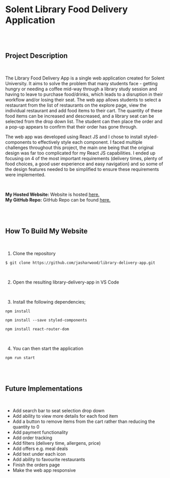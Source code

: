 # Solent Library Food Delivery Application

<br><br>

## Project Description 

<br>

The Library Food Delivery App is a single web application created for Solent University. It aims to solve the problem that many students face - getting hungry or needing a coffee mid-way through a library study session and having to leave to purchase food/drinks, which leads to a disruption in their workflow and/or losing their seat. The web app allows students to select a restaurant from the list of restaurants on the explore page, view the individual restaurant and add food items to their cart. The quantity of these food items can be increased and descreased, and a library seat can be selected from the drop down list. The student can then place the order and a pop-up appears to confirm that their order has gone through.

The web app was developed using React JS and I chose to install styled-components to effectively style each component. I faced multiple challenges throughout this project, the main one being that the original design was far too complicated for my React JS capabilities. I ended up focusing on 4 of the most important requirements (delivery times, plenty of food choices, a good user experience and easy navigation) and so some of the design features needed to be simplified to ensure these requirements were implemented.

<br>

**My Hosted Website:** Website is hosted [here.](https://library-delivery-application.web.app/explore)  
**My GitHub Repo:** GitHub Repo can be found [here.](https://github.com/jasharwood/library-delivery-app)  

<br><br>

## How To Build My Website

<br>

1. Clone the repository   
```
$ git clone https://github.com/jasharwood/library-delivery-app.git
```
<br>

2. Open the resulting library-delivery-app in VS Code

<br>

3. Install the following dependencies;  

```
npm install
```
```
npm install --save styled-components
```
```
npm install react-router-dom
```

<br>

4. You can then start the application 
```
npm run start
```

<br><br>

## Future Implementations 
<br>

- Add search bar to seat selection drop down
- Add ability to view more details for each food item
- Add a button to remove items from the cart rather than reducing the quantity to 0
- Add payment functionality 
- Add order tracking
- Add filters (delivery time, allergens, price)
- Add offers e.g. meal deals
- Add text under each icon
- Add ability to favourite restaurants
- Finish the orders page
- Make the web app responsive